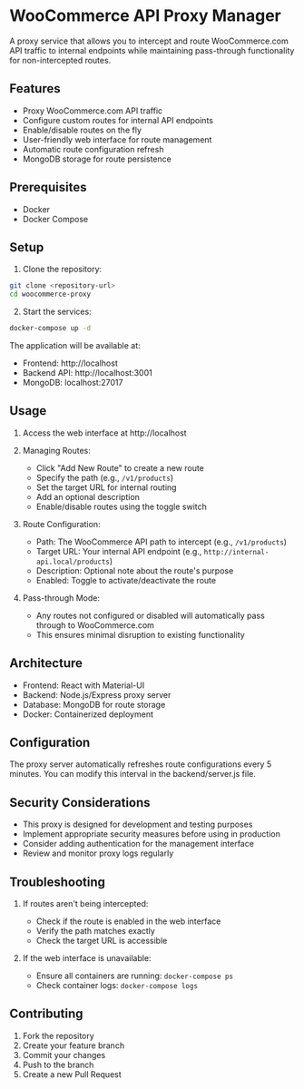 # WooCommerce API Proxy Manager

A proxy service that allows you to intercept and route WooCommerce.com API traffic to internal endpoints while maintaining pass-through functionality for non-intercepted routes.

## Features

- Proxy WooCommerce.com API traffic
- Configure custom routes for internal API endpoints
- Enable/disable routes on the fly
- User-friendly web interface for route management
- Automatic route configuration refresh
- MongoDB storage for route persistence

## Prerequisites

- Docker
- Docker Compose

## Setup

1. Clone the repository:
```bash
git clone <repository-url>
cd woocommerce-proxy
```

2. Start the services:
```bash
docker-compose up -d
```

The application will be available at:
- Frontend: http://localhost
- Backend API: http://localhost:3001
- MongoDB: localhost:27017

## Usage

1. Access the web interface at http://localhost

2. Managing Routes:
   - Click "Add New Route" to create a new route
   - Specify the path (e.g., `/v1/products`)
   - Set the target URL for internal routing
   - Add an optional description
   - Enable/disable routes using the toggle switch

3. Route Configuration:
   - Path: The WooCommerce API path to intercept (e.g., `/v1/products`)
   - Target URL: Your internal API endpoint (e.g., `http://internal-api.local/products`)
   - Description: Optional note about the route's purpose
   - Enabled: Toggle to activate/deactivate the route

4. Pass-through Mode:
   - Any routes not configured or disabled will automatically pass through to WooCommerce.com
   - This ensures minimal disruption to existing functionality

## Architecture

- Frontend: React with Material-UI
- Backend: Node.js/Express proxy server
- Database: MongoDB for route storage
- Docker: Containerized deployment

## Configuration

The proxy server automatically refreshes route configurations every 5 minutes. You can modify this interval in the backend/server.js file.

## Security Considerations

- This proxy is designed for development and testing purposes
- Implement appropriate security measures before using in production
- Consider adding authentication for the management interface
- Review and monitor proxy logs regularly

## Troubleshooting

1. If routes aren't being intercepted:
   - Check if the route is enabled in the web interface
   - Verify the path matches exactly
   - Check the target URL is accessible

2. If the web interface is unavailable:
   - Ensure all containers are running: `docker-compose ps`
   - Check container logs: `docker-compose logs`

## Contributing

1. Fork the repository
2. Create your feature branch
3. Commit your changes
4. Push to the branch
5. Create a new Pull Request
